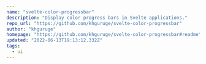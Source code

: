 ```yaml
---
name: "svelte-color-progressbar"
description: "Display color progress bars in Svelte applications."
repo_url: "https://github.com/khguruge/svelte-color-progressbar"
author: "khguruge"
homepage: "https://github.com/khguruge/svelte-color-progressbar#readme"
updated: "2022-06-13T19:13:12.332Z"
tags: 
  - ui
---
```

